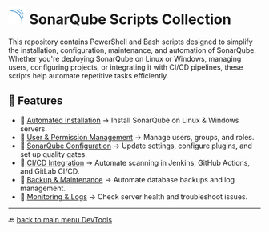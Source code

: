 # <img src="../Assets/pics/SonarQube.svg" width="35"> SonarQube  Scripts Collection

This repository contains PowerShell and Bash scripts designed to simplify the installation, configuration, maintenance, and automation of SonarQube. Whether you're deploying SonarQube on Linux or Windows, managing users, configuring projects, or integrating it with CI/CD pipelines, these scripts help automate repetitive tasks efficiently.

## 🚀 Features

- 📂 [Automated Installation](./Install/) → Install SonarQube on Linux & Windows servers.
- 📂 [User & Permission Management](./UAC/) → Manage users, groups, and roles.
- 📂 [SonarQube Configuration](./Manage/) → Update settings, configure plugins, and set up quality gates.
- 📂 [CI/CD Integration](./Automate/) → Automate scanning in Jenkins, GitHub Actions, and GitLab CI/CD.
- 📂 [Backup & Maintenance](./Backup/) → Automate database backups and log management.
- 📂 [Monitoring & Logs](./Perf/) → Check server health and troubleshoot issues.

---

🔙 [back to main menu DevTools](../)
